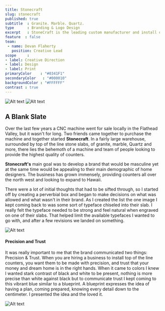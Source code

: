 ```yaml
---
title: Stonecraft
slug: stonecraft
published: true
subtitle  : Granite. Marble. Quartz.
type      : Branding & Logo Design
excerpt   : StoneCraft is the leading custom manufacturer and install of granite, marble and quartz in the North West. Equipped with a state of the art CNC machine and only the finest materials from world renown manufacturers.
feature  : false
team:
 - name: Devan Flaherty
   position: Creative Lead
scope     :
- label: Creative Direction
- label: Design
- label: Print
primaryColor    : "#0341F1"
secondaryColor   : "#000010"
backgroundColor : "#FFFFFF"
contrast : true
---
```


![Alt text](http://media.saltagency.co/projects/stonecraft/images/cnc.jpg)
![Alt text](http://media.saltagency.co/projects/stonecraft/images/brand.jpg)

## A Blank Slate
Over the last few years a CNC machine went for sale locally in the Flathead Valley, but it wasn't for long. Two friends came together to purchase the machine and together started **Stonecraft**. In a fairly large warehouse, surrounded by top of the line stone slabs, of granite, marble, Quartz and more, there lies the behemoth of a machine and team of people looking to provide the highest quality of counters.

**Stonecraft's** main goal was to develop a brand that would be masculine yet at the same time would be appealing to their main demographic of home designers. The business has grown immensely, providing counters all over the north west and looking to expand to Hawaii.

There were a lot of initial thoughts that had to be sifted through, so I started off by creating a perverbial box and began to make decisions on what was allowed and what wasn't in their brand. As I created the list the one image I kept coming back to was some sort of typeface chiseled into their slab. I really felt the typeface needed to be strong and feel natural when engraved on one of their slabs. That helped limit the available typefaces I wanted to go with, and after a few revisions we landed on something.

![Alt text](http://media.saltagency.co/projects/stonecraft/images/stacked.jpg)

#### Precision and Trust
It was really important to me that the brand communicated two things: Precision & Trust. When you are hiring a business to install top of the line counters, you want them to be made with precision, and trust that your money and dream home is in the right hands. When it came to colors I knew I wanted stark contrast of black and white to be present, nothing is more precise than white against black but to communicate trust I kept coming to this vibrant blue similar to a blueprint. A blueprint expresses the idea of having a plan, coming prepared, knowing every detail down to the centimeter. I presented the idea and the loved it.

![Alt text](http://media.saltagency.co/projects/stonecraft/images/cards.jpg)
